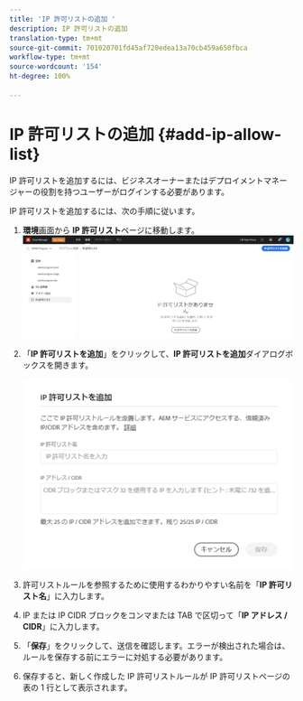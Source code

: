 ```yaml
---
title: 'IP 許可リストの追加 '
description: IP 許可リストの追加
translation-type: tm+mt
source-git-commit: 701020701fd45af720edea13a70cb459a650fbca
workflow-type: tm+mt
source-wordcount: '154'
ht-degree: 100%

---
```



# IP 許可リストの追加 {#add-ip-allow-list}

IP 許可リストを追加するには、ビジネスオーナーまたはデプロイメントマネージャーの役割を持つユーザーがログインする必要があります。

IP 許可リストを追加するには、次の手順に従います。

1. **環境**&#x200B;画面から **IP 許可リスト**ページに移動します。
   ![](/help/implementing/cloud-manager/assets/ip-allow-list/ip-allow-list-create.png)

1. 「**IP 許可リストを追加**」をクリックして、**IP 許可リストを追加**&#x200B;ダイアログボックスを開きます。

   ![](/help/implementing/cloud-manager/assets/ip-allow-list/ip-allow-list-create02.png)

1. 許可リストルールを参照するために使用するわかりやすい名前を「**IP 許可リスト名**」に入力します。

1. IP または IP CIDR ブロックをコンマまたは TAB で区切って「**IP アドレス / CIDR**」に入力します。

1. 「**保存**」をクリックして、送信を確認します。エラーが検出された場合は、ルールを保存する前にエラーに対処する必要があります。

1. 保存すると、新しく作成した IP 許可リストルールが IP 許可リストページの表の 1 行として表示されます。
